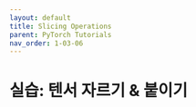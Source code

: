 ```yaml
---
layout: default
title: Slicing Operations
parent: PyTorch Tutorials
nav_order: 1-03-06
---
```


# 실습: 텐서 자르기 & 붙이기

